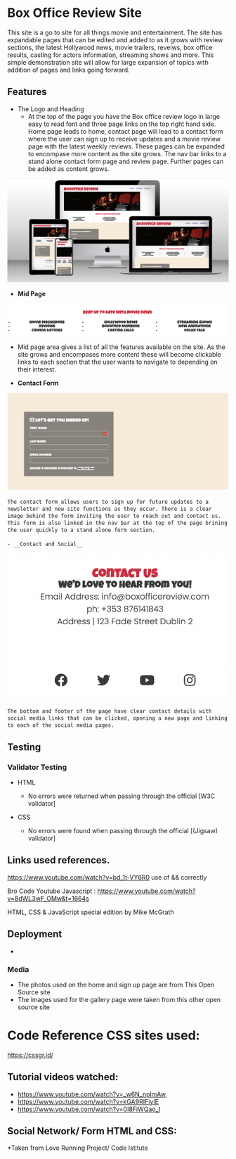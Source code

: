 # Box Office Review Site 
This site is a go to site for all things movie and entertainment. The site has expandable pages that can be edited and added to as it grows with review sections, the latest Hollywood news, movie trailers, reveiws, box office results, casting for actors information, streaming shows and more. This simple demonstration site will allow for large expansion of topics with addition of pages and links going forward. 



## Features 
- The Logo and Heading 
    - At the top of the page you have the Box office review logo in large easy to read font and three page links on the top right hand side. Home page leads to home, contact page will lead to a contact form where the user can sign up to receive updates and a movie review page with the latest weekly reviews. These pages can be expanded to encompase more content as the site grows. The nav bar links to a stand alone contact form page and review page. Further pages can be added as content grows. 
    
![Header](/assets/images/Screenshot%202022-11-17%20at%2014.01.20.png)  




   - __Mid Page__

![Mid Page](/assets/images/mid%20page%20box%20office.jpg)

  - Mid page area gives a list of all the features available on the site. As the site grows and encompases more content these will become clickable links to each section that the user wants to navigate to depending on their interest.  

  - __Contact Form__

![Contact Form](/assets/images/Screenshot%202022-11-17%20at%2014.02.43.png)


    The contact form allows users to sign up for future updates to a newsletter and new site functions as they occur. There is a clear image behind the form inviting the user to reach out and contact us.
    This form is also linked in the nav bar at the top of the page brining the user quickly to a stand alone form section.  

    - __Contact and Social__

![Contact and social](/assets/images/contact%20and%20social%20box%20office.jpg)

    The bottom and footer of the page have clear contact details with social media links that can be clicked, opening a new page and linking to each of the social media pages. 




## Testing 




### Validator Testing 

- HTML
    - No errors were returned when passing through the official [W3C validator] 
    
- CSS
    - No errors were found when passing through the official [(Jigsaw) validator]
    





## Links used references. 

https://www.youtube.com/watch?v=bd_1t-VY6R0 use of && correctly 

Bro Code Youtube Javascript : https://www.youtube.com/watch?v=8dWL3wF_OMw&t=1664s

HTML, CSS & JavaScript special edition by Mike McGrath

## Deployment


- 


### Media

- The photos used on the home and sign up page are from This Open Source site
- The images used for the gallery page were taken from this other open source site




# Code Reference CSS sites used: 

https://cssgr.id/

## Tutorial videos watched:
* https://www.youtube.com/watch?v=_w6N_nplmAw, 
* https://www.youtube.com/watch?v=kGA9RIFiyIE
* https://www.youtube.com/watch?v=0I8FiWQao_I

## Social Network/ Form HTML and CSS: 

*Taken from Love Running Project/ Code Istitute 